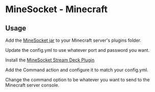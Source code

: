 # MineSocket - Minecraft

## Usage

Add the [MineSocket jar](https://github.com/programhq/minesocket-minecraft/blob/main/release/MineSocket-1.0.jar) to your Minecraft server's plugins folder.

Update the config.yml to use whatever port and password you want.

Install the [MineSocket Stream Deck Plugin](https://github.com/programhq/minesocket-streamdeck/blob/main/release/gg.program.minesocket.streamDeckPlugin)

Add the Command action and configure it to match your config.yml.

Change the command option to be whatever you want to send to the Minecraft server console.